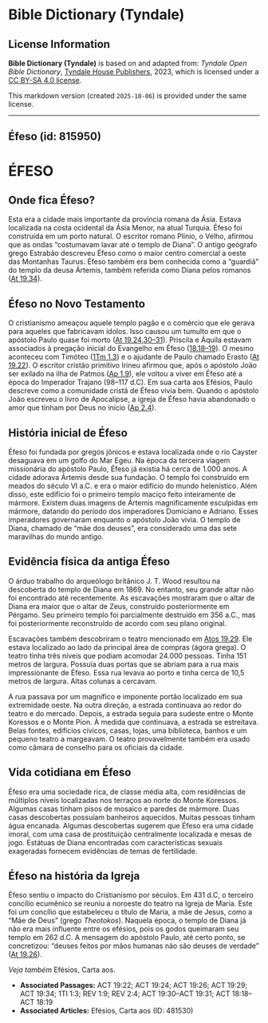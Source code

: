 # Bible Dictionary (Tyndale)

## License Information

**Bible Dictionary (Tyndale)** is based on and adapted from: _Tyndale Open Bible Dictionary_, [Tyndale House Publishers](https://tyndaleopenresources.com/), 2023, which is licensed under a [CC BY-SA 4.0 license](https://creativecommons.org/licenses/by-sa/4.0/legalcode.en).

This markdown version (created `2025-10-06`) is provided under the same license.



--------------------------------

## Éfeso (id: 815950)

ÉFESO
=====

Onde fica Éfeso?
----------------

Esta era a cidade mais importante da província romana da Ásia. Estava localizada na costa ocidental da Ásia Menor, na atual Turquia. Éfeso foi construída em um porto natural. O escritor romano Plínio, o Velho, afirmou que as ondas “costumavam lavar até o templo de Diana”. O antigo geógrafo grego Estrabão descreveu Éfeso como o maior centro comercial a oeste das Montanhas Taurus. Éfeso também era bem conhecida como a “guardiã” do templo da deusa Ártemis, também referida como Diana pelos romanos ([At 19\.34](https://ref.ly/Acts19:34)).

Éfeso no Novo Testamento
------------------------

O cristianismo ameaçou aquele templo pagão e o comércio que ele gerava para aqueles que fabricavam ídolos. Isso causou um tumulto em que o apóstolo Paulo quase foi morto ([At 19\.24,30–31](https://ref.ly/Acts19:24,Acts19:30-Acts19:31)). Priscila e Áquila estavam associados à pregação inicial do Evangelho em Éfeso ([18\.18–19](https://ref.ly/Acts18:18-Acts18:19)). O mesmo aconteceu com Timóteo ([1Tm 1\.3](https://ref.ly/1Tim1:3)) e o ajudante de Paulo chamado Erasto ([At 19\.22](https://ref.ly/Acts19:22)). O escritor cristão primitivo Irineu afirmou que, após o apóstolo João ser exilado na ilha de Patmos ([Ap 1\.9](https://ref.ly/Rev1:9)), ele voltou a viver em Éfeso até a época do Imperador Trajano (98–117 d.C). Em sua carta aos Efésios, Paulo descreve como a comunidade cristã de Éfeso vivia bem. Quando o apóstolo João escreveu o livro de Apocalipse, a igreja de Éfeso havia abandonado o amor que tinham por Deus no início ([Ap 2\.4](https://ref.ly/Rev2:4)).

História inicial de Éfeso
-------------------------

Éfeso foi fundada por gregos jônicos e estava localizada onde o rio Cayster desaguava em um golfo do Mar Egeu. Na época da terceira viagem missionária do apóstolo Paulo, Éfeso já existia há cerca de 1\.000 anos. A cidade adorava Ártemis desde sua fundação. O templo foi construído em meados do século VI a.C. e era o maior edifício do mundo helenístico. Além disso, este edifício foi o primeiro templo maciço feito inteiramente de mármore. Existem duas imagens de Ártemis magnificamente esculpidas em mármore, datando do período dos imperadores Domiciano e Adriano. Esses imperadores governaram enquanto o apóstolo João vivia. O templo de Diana, chamado de “mãe dos deuses”, era considerado uma das sete maravilhas do mundo antigo.

Evidência física da antiga Éfeso
--------------------------------

O árduo trabalho do arqueólogo britânico J. T. Wood resultou na descoberta do templo de Diana em 1869\. No entanto, seu grande altar não foi encontrado até recentemente. As escavações mostraram que o altar de Diana era maior que o altar de Zeus, construído posteriormente em Pérgamo. Seu primeiro templo foi parcialmente destruído em 356 a.C., mas foi posteriormente reconstruído de acordo com seu plano original.

Escavações também descobriram o teatro mencionado em [Atos 19\.29](https://ref.ly/Acts19:29). Ele estava localizado ao lado da principal área de compras (ágora grega). O teatro tinha três níveis que podiam acomodar 24\.000 pessoas. Tinha 151 metros de largura. Possuía duas portas que se abriam para a rua mais impressionante de Éfeso. Essa rua levava ao porto e tinha cerca de 10,5 metros de largura. Altas colunas a cercavam.

A rua passava por um magnífico e imponente portão localizado em sua extremidade oeste. Na outra direção, a estrada continuava ao redor do teatro e do mercado. Depois, a estrada seguia para sudeste entre o Monte Koressos e o Monte Pion. À medida que continuava, a estrada se estreitava. Belas fontes, edifícios cívicos, casas, lojas, uma biblioteca, banhos e um pequeno teatro a margeavam. O teatro provavelmente também era usado como câmara de conselho para os oficiais da cidade.

Vida cotidiana em Éfeso
-----------------------

Éfeso era uma sociedade rica, de classe média alta, com residências de múltiplos níveis localizadas nos terraços ao norte do Monte Koressos. Algumas casas tinham pisos de mosaico e paredes de mármore. Duas casas descobertas possuíam banheiros aquecidos. Muitas pessoas tinham água encanada. Algumas descobertas sugerem que Éfeso era uma cidade imoral, com uma casa de prostituição centralmente localizada e mesas de jogo. Estátuas de Diana encontradas com características sexuais exageradas fornecem evidências de temas de fertilidade.

Éfeso na história da Igreja
---------------------------

Éfeso sentiu o impacto do Cristianismo por séculos. Em 431 d.C, o terceiro concílio ecumênico se reuniu a noroeste do teatro na Igreja de Maria. Este foi um concílio que estabeleceu o título de Maria, a mãe de Jesus, como a “Mãe de Deus” (grego *Theotokos*). Naquela época, o templo de Diana já não era mais influente entre os efésios, pois os godos queimaram seu templo em 262 d.C. A mensagem do apóstolo Paulo, até certo ponto, se concretizou: “deuses feitos por mãos humanas não são deuses de verdade” ([At 19\.26](https://ref.ly/Acts19:26)).

*Veja também* Efésios, Carta aos.

* **Associated Passages:** ACT 19:22; ACT 19:24; ACT 19:26; ACT 19:29; ACT 19:34; 1TI 1:3; REV 1:9; REV 2:4; ACT 19:30–ACT 19:31; ACT 18:18–ACT 18:19
* **Associated Articles:** Efésios, Carta aos (ID: 481530)

